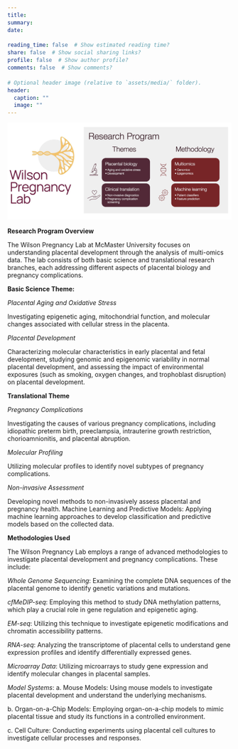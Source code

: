 ```yaml
---
title:
summary:
date:

reading_time: false  # Show estimated reading time?
share: false  # Show social sharing links?
profile: false  # Show author profile?
comments: false  # Show comments?

# Optional header image (relative to `assets/media/` folder).
header:
  caption: ""
  image: ""
---
```

![](./2023_WilsonLab_schematic.jpeg)

**Research Program Overview**

The Wilson Pregnancy Lab at McMaster University focuses on understanding placental development through the analysis of multi-omics data. The lab consists of both basic science and translational research branches, each addressing different aspects of placental biology and pregnancy complications.

**Basic Science Theme:**

*Placental Aging and Oxidative Stress* 

Investigating epigenetic aging, mitochondrial function, and molecular changes associated with cellular stress in the placenta.

*Placental Development* 

Characterizing molecular characteristics in early placental and fetal development, studying genomic and epigenomic variability in normal placental development, and assessing the impact of environmental exposures (such as smoking, oxygen changes, and trophoblast disruption) on placental development.

**Translational Theme**

*Pregnancy Complications*

Investigating the causes of various pregnancy complications, including idiopathic preterm birth, preeclampsia, intrauterine growth restriction, chorioamnionitis, and placental abruption.

*Molecular Profiling*

Utilizing molecular profiles to identify novel subtypes of pregnancy complications.

*Non-invasive Assessment*

Developing novel methods to non-invasively assess placental and pregnancy health.
Machine Learning and Predictive Models: Applying machine learning approaches to develop classification and predictive models based on the collected data.

**Methodologies Used**

The Wilson Pregnancy Lab employs a range of advanced methodologies to investigate placental development and pregnancy complications. These include:

*Whole Genome Sequencing*: Examining the complete DNA sequences of the placental genome to identify genetic variations and mutations.

*cfMeDIP-seq*: Employing this method to study DNA methylation patterns, which play a crucial role in gene regulation and epigenetic aging.

*EM-seq*: Utilizing this technique to investigate epigenetic modifications and chromatin accessibility patterns.

*RNA-seq*: Analyzing the transcriptome of placental cells to understand gene expression profiles and identify differentially expressed genes.

*Microarray Data*: Utilizing microarrays to study gene expression and identify molecular changes in placental samples.

*Model Systems*:
a. Mouse Models: Using mouse models to investigate placental development and understand the underlying mechanisms.

b. Organ-on-a-Chip Models: Employing organ-on-a-chip models to mimic placental tissue and study its functions in a controlled environment.

c. Cell Culture: Conducting experiments using placental cell cultures to investigate cellular processes and responses.

